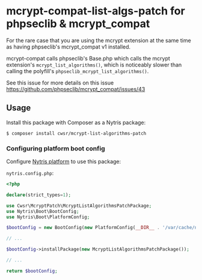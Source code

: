 # mcrypt-compat-list-algs-patch for phpseclib & mcrypt_compat

For the rare case that you are using the mcrypt extension at the same time as having phpseclib's mcrypt_compat v1 installed.

mcrypt-compat calls phpseclib's Base.php which calls the mcrypt extension's `mcrypt_list_algorithms()`, which is noticeably
slower than calling the polyfill's `phpseclib_mcrypt_list_algorithms()`.

See this issue for more details on this issue https://github.com/phpseclib/mcrypt_compat/issues/43

## Usage
Install this package with Composer as a Nytris package:

```shell
$ composer install cwsr/mcrypt-list-algorithms-patch
```

### Configuring platform boot config

Configure [Nytris platform](https://github.com/nytris/nytris) to use this package:

`nytris.config.php`:

```php
<?php

declare(strict_types=1);

use Cwsr\McryptPatch\McryptListAlgorithmsPatchPackage;
use Nytris\Boot\BootConfig;
use Nytris\Boot\PlatformConfig;

$bootConfig = new BootConfig(new PlatformConfig(__DIR__ . '/var/cache/nytris'));

// ...

$bootConfig->installPackage(new McryptListAlgorithmsPatchPackage());

// ...

return $bootConfig;
```
